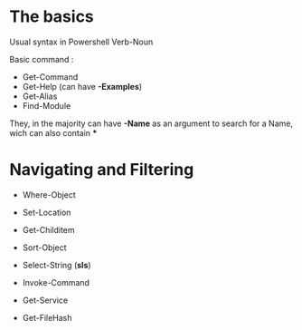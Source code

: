 # The basics

Usual syntax in Powershell
Verb-Noun

Basic command : 
- Get-Command
- Get-Help (can have **-Examples**)
- Get-Alias 
- Find-Module

They, in the majority can have **-Name** as an argument to search for a Name, wich can also contain **\*** 

# Navigating and Filtering
- Where-Object
- Set-Location
- Get-Childitem
- Sort-Object
- Select-String (**sls**)

- Invoke-Command
- Get-Service
- Get-FileHash